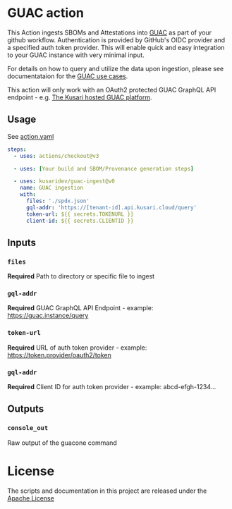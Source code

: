 # GUAC action

This Action ingests SBOMs and Attestations into
[GUAC](https://github.com/guacsec/guac) as part of your github
workflow. Authentication is provided by GitHub's OIDC provider and a specified
auth token provider. This will enable quick and easy integration to your GUAC
instance with very minimal input.

For details on how to query and utilize the data upon ingestion, please see documentataion for the [GUAC use cases](https://docs.guac.sh/guac-use-cases/). 

This action will only work with an OAuth2 protected GUAC GraphQL API endpoint - e.g. [The Kusari hosted GUAC platform](https://www.kusari.dev/).  

## Usage

See [action.yaml](action.yaml)

```yaml
steps:
  - uses: actions/checkout@v3

  - uses: [Your build and SBOM/Provenance generation steps]

  - uses: kusaridev/guac-ingest@v0
    name: GUAC ingestion
    with:
      files: './spdx.json'
      gql-addr: 'https://[tenant-id].api.kusari.cloud/query'
      token-url: ${{ secrets.TOKENURL }}
      client-id: ${{ secrets.CLIENTID }}
```

## Inputs

### `files`

**Required** Path to directory or specific file to ingest

### `gql-addr`

**Required** GUAC GraphQL API Endpoint - example:  https://guac.instance/query

### `token-url`

**Required** URL of auth token provider - example:  https://token.provider/oauth2/token

### `gql-addr`

**Required** Client ID for auth token provider - example:  abcd-efgh-1234...

## Outputs

### `console_out`

Raw output of the guacone command

# License

The scripts and documentation in this project are released under the [Apache License](LICENSE)
